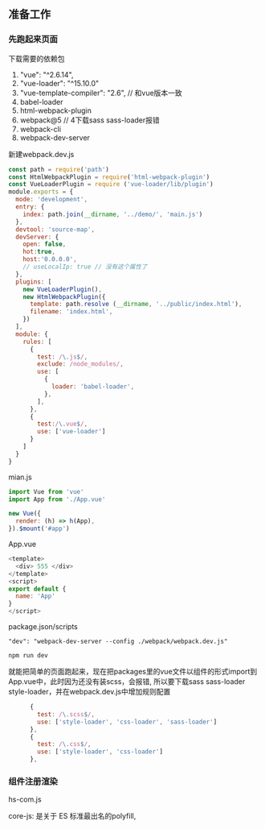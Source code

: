 ## 准备工作

### 先跑起来页面

下载需要的依赖包

1. "vue": "^2.6.14",
2. "vue-loader": "^15.10.0"
3. "vue-template-compiler": "2.6",  // 和vue版本一致
4. babel-loader
5. html-webpack-plugin
6. webpack@5  // 4下载sass sass-loader报错
7. webpack-cli
8. webpack-dev-server

新建webpack.dev.js

```javascript
const path = require('path')
const HtmlWebpackPlugin = require('html-webpack-plugin')
const VueLoaderPlugin = require ('vue-loader/lib/plugin')
module.exports = {
  mode: 'development',
  entry: {
    index: path.join(__dirname, '../demo/', 'main.js')
  },
  devtool: 'source-map',
  devServer: {
    open: false,
    hot:true,
    host:'0.0.0.0',
    // useLocalIp: true // 没有这个属性了
  },
  plugins: [
    new VueLoaderPlugin(),
    new HtmlWebpackPlugin({
      template: path.resolve (__dirname, '../public/index.html'),
      filename: 'index.html',
    })
  ],
  module: {
    rules: [
      {
        test: /\.js$/,
        exclude: /node_modules/,
        use: [
          {
            loader: 'babel-loader',
          },
        ],
      },
      {
        test:/\.vue$/,
        use: ['vue-loader']
      }
    ]
  }
}
```

mian.js

```javascript
import Vue from 'vue'
import App from './App.vue'

new Vue({
  render: (h) => h(App),
}).$mount('#app')

```

App.vue

```javascript
<template>
  <div> 555 </div>
</template>
<script>
export default {
  name: 'App'
}
</script>
```

package.json/scripts

`"dev": "webpack-dev-server --config ./webpack/webpack.dev.js"`

`npm run dev`

就能把简单的页面跑起来，现在把packages里的vue文件以组件的形式import到App.vue中，此时因为还没有装scss，会报错, 所以要下载sass sass-loader style-loader，并在webpack.dev.js中增加规则配置

```javascript
      {
        test: /\.scss$/,
        use: ['style-loader', 'css-loader', 'sass-loader']
      },
      {
        test: /\.css$/,
        use: ['style-loader', 'css-loader']
      },
```

### 组件注册渲染

hs-com.js

core-js: 是关于 ES 标准最出名的polyfill,
